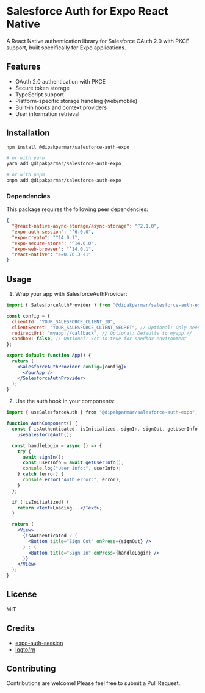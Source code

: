 # Salesforce Auth for Expo React Native

A React Native authentication library for Salesforce OAuth 2.0 with PKCE support, built specifically for Expo applications.

## Features

- OAuth 2.0 authentication with PKCE
- Secure token storage
- TypeScript support
- Platform-specific storage handling (web/mobile)
- Built-in hooks and context providers
- User information retrieval

## Installation

```bash
npm install @dipakparmar/salesforce-auth-expo

# or with yarn
yarn add @dipakparmar/salesforce-auth-expo

# or with pnpm
pnpm add @dipakparmar/salesforce-auth-expo
```

### Dependencies

This package requires the following peer dependencies:

```json
{
  "@react-native-async-storage/async-storage": "^2.1.0",
  "expo-auth-session": "^6.0.0",
  "expo-crypto": "^14.0.1",
  "expo-secure-store": "^14.0.0",
  "expo-web-browser": "^14.0.1",
  "react-native": ">=0.76.3 <1"
}
```

## Usage

1. Wrap your app with SalesforceAuthProvider:

```jsx
import { SalesforceAuthProvider } from "@dipakparmar/salesforce-auth-expo";

const config = {
  clientId: "YOUR_SALESFORCE_CLIENT_ID",
  clientSecret: "YOUR_SALESFORCE_CLIENT_SECRET", // Optional: Only needed for web platforms
  redirectUri: "myapp://callback", // Optional: Defaults to myapp://
  sandbox: false, // Optional: Set to true for sandbox environment
};

export default function App() {
  return (
    <SalesforceAuthProvider config={config}>
      <YourApp />
    </SalesforceAuthProvider>
  );
}
```

2. Use the auth hook in your components:

```jsx
import { useSalesforceAuth } from "@dipakparmar/salesforce-auth-expo";

function AuthComponent() {
  const { isAuthenticated, isInitialized, signIn, signOut, getUserInfo } =
    useSalesforceAuth();

  const handleLogin = async () => {
    try {
      await signIn();
      const userInfo = await getUserInfo();
      console.log("User info:", userInfo);
    } catch (error) {
      console.error("Auth error:", error);
    }
  };

  if (!isInitialized) {
    return <Text>Loading...</Text>;
  }

  return (
    <View>
      {isAuthenticated ? (
        <Button title="Sign Out" onPress={signOut} />
      ) : (
        <Button title="Sign In" onPress={handleLogin} />
      )}
    </View>
  );
}
```

## License

MIT

## Credits

- [expo-auth-session](https://github.com/expo/expo/tree/main/packages/expo-auth-session)
- [logto/rn](https://github.com/logto-io/react-native/tree/master/packages/rn)

## Contributing

Contributions are welcome! Please feel free to submit a Pull Request.
